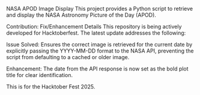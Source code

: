 NASA APOD Image Display
This project provides a Python script to retrieve and display the NASA Astronomy Picture of the Day (APOD).

Contribution: Fix/Enhancement Details
This repository is being actively developed for Hacktoberfest. The latest update addresses the following:

Issue Solved: Ensures the correct image is retrieved for the current date by explicitly passing the YYYY-MM-DD format to the NASA API, preventing the script from defaulting to a cached or older image.

Enhancement: The date from the API response is now set as the bold plot title for clear identification.

This is for the Hacktober Fest 2025.